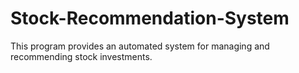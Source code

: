 # Stock-Recommendation-System
This program provides an automated system for managing and recommending stock investments. 
